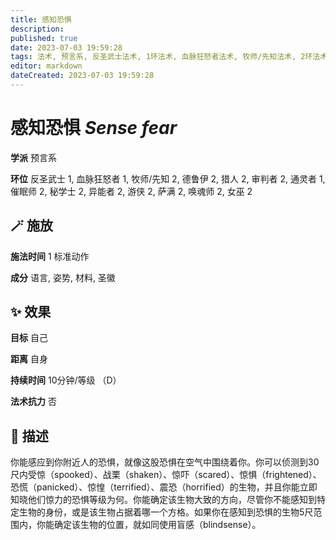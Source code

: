 ```yaml
---
title: 感知恐惧
description: 
published: true
date: 2023-07-03 19:59:28
tags: 法术, 预言系, 反圣武士法术, 1环法术, 血脉狂怒者法术, 牧师/先知法术, 2环法术, 德鲁伊法术, 猎人法术, 审判者法术, 通灵者法术, 催眠师法术, 秘学士法术, 异能者法术, 游侠法术, 萨满法术, 唤魂师法术, 女巫法术
editor: markdown
dateCreated: 2023-07-03 19:59:28
---
```


# **感知恐惧** *Sense fear*

**学派** 预言系 

**环位** 反圣武士 1, 血脉狂怒者 1, 牧师/先知 2, 德鲁伊 2, 猎人 2, 审判者 2, 通灵者 1, 催眠师 2, 秘学士 2, 异能者 2, 游侠 2, 萨满 2, 唤魂师 2, 女巫 2

## 🪄 施放

**施法时间** 1 标准动作

**成分** 语言, 姿势, 材料, 圣徽

## ✨ 效果 

**目标** 自己 

**距离** 自身  

**持续时间** 10分钟/等级 （D） 

**法术抗力** 否

## 📖 描述

你能感应到你附近人的恐惧，就像这股恐惧在空气中围绕着你。你可以侦测到30尺内受惊（spooked）、战栗（shaken）、惊吓（scared）、惊惧（frightened）、恐慌（panicked）、惊惶（terrified）、震恐（horrified）的生物，并且你能立即知晓他们惊力的恐惧等级为何。你能确定该生物大致的方向，尽管你不能感知到特定生物的身份，或是该生物占据着哪一个方格。如果你在感知到恐惧的生物5尺范围内，你能确定该生物的位置，就如同使用盲感（blindsense）。
    
